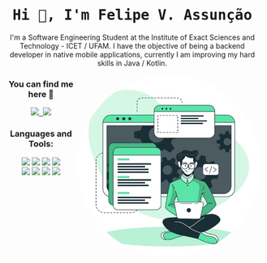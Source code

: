<h1 align="center"> <samp> Hi 👋, I'm Felipe V. Assunção<br/> </h1>
    
<p align="center">
    I'm a Software Engineering Student at the Institute of Exact Sciences and Technology - ICET / UFAM. I have the objective of being a backend developer in native mobile             applications, currently I am improving my hard skills in Java / Kotlin.
</p>

<img align='right' src="https://raw.githubusercontent.com/assuncaofelipe/assuncaofelipe/main/images/capas/capa2.png" width="360">

<h3 align="center"> You can find me here 🔎</h3> 
<p align="center"> <samp>
    <a href="https://www.linkedin.com/in/assuncao-felipe/" target="_blank">
        <img src="https://img.shields.io/badge/linkedin-%230077B5.svg?&style=for-the-badge&logo=linkedin&logoColor=white" height="30"/>
    </a>
    <a href="https://www.instagram.com/diceloss/" target="_blank">
        <img src = "https://img.shields.io/badge/instagram-%23E4405F.svg?&style=for-the-badge&logo=instagram&logoColor=white" height="30"/>
    </a>
</p>

<h3 align="center"> Languages and Tools: </h3>  
<p align="center">
  <img src="https://img.shields.io/badge/Python-3766AB?style=flat-square&logo=Python&logoColor=white" height="30"/></a> 
  <img src="https://img.shields.io/badge/Java-E4405F?style=flat-square&logo=Java&logoColor=white" height="30"/></a> 
  <img src="https://img.shields.io/badge/C-A8B9CC?style=flat-square&logo=C&logoColor=white" height="30"/></a>
  <img src="https://img.shields.io/badge/Kotlin-0095D5?style=flat-square&logo=kotlin&logoColor=white" height="30"/>
  <br>
  <img src="https://img.shields.io/badge/Android-3DDC84?style=flat-square&logo=android&logoColor=white" height="30"/>
  <img src="https://img.shields.io/badge/Django-092E20?style=flat-square&logo=Django&logoColor=white" height="30"/></a>
  <img src="https://img.shields.io/badge/HTML-E34F26?style=flat-square&logo=html5&logoColor=white" height="30"/>
  <img src="https://img.shields.io/badge/CSS-1572B6?style=flat-square&logo=css3&logoColor=white" height="30"/>
</p>
